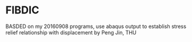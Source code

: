 # FIBDIC
BASDED on my 20160908 programs, use abaqus output to establish stress relief relationship with displacement
by Peng Jin, THU
